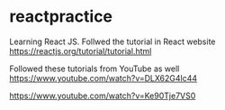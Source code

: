 # reactpractice

Learning React JS. Follwed the tutorial in React website
https://reactjs.org/tutorial/tutorial.html

Followed these tutorials from YouTube as well
https://www.youtube.com/watch?v=DLX62G4lc44

https://www.youtube.com/watch?v=Ke90Tje7VS0
